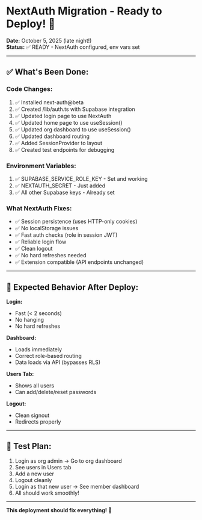 # NextAuth Migration - Ready to Deploy! 🚀

**Date:** October 5, 2025 (late night!)  
**Status:** ✅ READY - NextAuth configured, env vars set

---

## ✅ What's Been Done:

### **Code Changes:**
1. ✅ Installed next-auth@beta
2. ✅ Created /lib/auth.ts with Supabase integration
3. ✅ Updated login page to use NextAuth
4. ✅ Updated home page to use useSession()
5. ✅ Updated org dashboard to use useSession()
6. ✅ Updated dashboard routing
7. ✅ Added SessionProvider to layout
8. ✅ Created test endpoints for debugging

### **Environment Variables:**
1. ✅ SUPABASE_SERVICE_ROLE_KEY - Set and working
2. ✅ NEXTAUTH_SECRET - Just added
3. ✅ All other Supabase keys - Already set

### **What NextAuth Fixes:**
- ✅ Session persistence (uses HTTP-only cookies)
- ✅ No localStorage issues
- ✅ Fast auth checks (role in session JWT)
- ✅ Reliable login flow
- ✅ Clean logout
- ✅ No hard refreshes needed
- ✅ Extension compatible (API endpoints unchanged)

---

## 🎯 Expected Behavior After Deploy:

**Login:**
- Fast (< 2 seconds)
- No hanging
- No hard refreshes

**Dashboard:**
- Loads immediately
- Correct role-based routing
- Data loads via API (bypasses RLS)

**Users Tab:**
- Shows all users
- Can add/delete/reset passwords

**Logout:**
- Clean signout
- Redirects properly

---

## 🧪 Test Plan:

1. Login as org admin → Go to org dashboard
2. See users in Users tab
3. Add a new user
4. Logout cleanly
5. Login as that new user → See member dashboard
6. All should work smoothly!

---

**This deployment should fix everything! 🎉**


